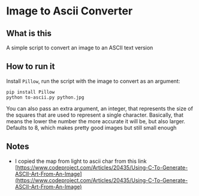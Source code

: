 # Image to Ascii Converter
## What is this
A simple script to convert an image to an ASCII text version

## How to run it
Install `Pillow`, run the script with the image to convert as an argument:

    pip install Pillow
    python to-ascii.py python.jpg

You can also pass an extra argument, an integer, that represents the size of 
the squares that are used to represent a single character. Basically, that means
the lower the number the more accurate it will be, but also larger. Defaults to 
8, which makes pretty good images but still small enough

## Notes
- I copied the map from light to ascii char from this link [https://www.codeproject.com/Articles/20435/Using-C-To-Generate-ASCII-Art-From-An-Image](https://www.codeproject.com/Articles/20435/Using-C-To-Generate-ASCII-Art-From-An-Image)